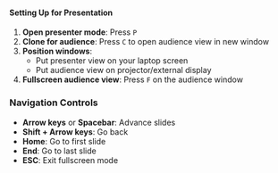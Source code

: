 #### Setting Up for Presentation
1. **Open presenter mode**: Press `P`
2. **Clone for audience**: Press `C` to open audience view in new window
3. **Position windows**:
   - Put presenter view on your laptop screen
   - Put audience view on projector/external display
4. **Fullscreen audience view**: Press `F` on the audience window

### Navigation Controls
- **Arrow keys** or **Spacebar**: Advance slides
- **Shift + Arrow keys**: Go back
- **Home**: Go to first slide
- **End**: Go to last slide
- **ESC**: Exit fullscreen mode
